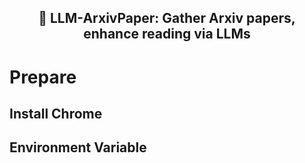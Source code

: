 <center><h2>🚀 LLM-ArxivPaper: Gather Arxiv papers, enhance reading via LLMs</h2></center>

# Prepare
## Install Chrome
## Environment Variable